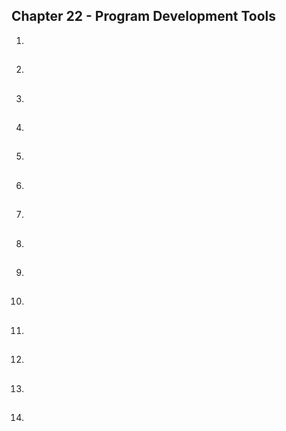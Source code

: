 ## Chapter 22 - Program Development Tools

01.	

##

02.	

##

03.	

##

04.	

##

05.	

##

06.	

##

07.	

##

08.	

##

09.	

##

10.	

##

11.	

##

12.	

##

13.	

##

14.	

##
